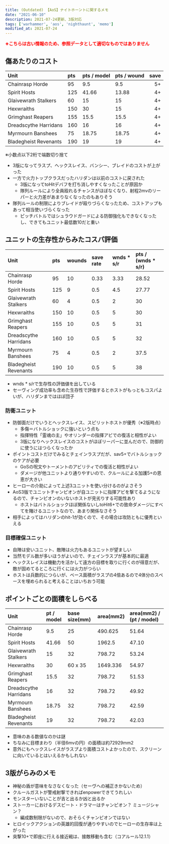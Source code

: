 ```yaml
---
title: (Outdated) 【AoS】ナイトホーントに関するメモ
date: "2021-06-10"
description: 2021-07-24更新、3版対応
tags: ['warhammer', 'aos', 'nighthaunt', 'memo']
modified_at: 2021-07-24
---
```


<span style="color:red;font-weight:bold;">※こちらは古い情報のため、参照データとして適切なものではありません</span>

## 傷あたりのコスト

| Unit                  | pts | pts / model | pts / wound | save |
| :-------------------- | :-- | :---------- | :---------- | ---: |
| Chainrasp Horde       | 95  | 9.5         | 9.5         | 5+   |
| Spirit Hosts          | 125 | 41.66       | 13.88       | 4+   |
| Glaivewrath Stalkers  | 60  | 15          | 15          | 4+   |
| Hexwraiths            | 150 | 30          | 15          | 4+   |
| Grimghast Reapers     | 155 | 15.5        | 15.5        | 4+   |
| Dreadscythe Harridans | 160 | 16          | 16          | 4+   |
| Myrmourn Banshees     | 75  | 18.75       | 18.75       | 4+   |
| Bladegheist Revenants | 190 | 19          | 19          | 4+   |

※小数点以下2桁で端数切り捨て

- 3版になってラスプ、ヘックスレイス、バンシー、ブレイドのコストが上がった
- 一方で火力トップクラスだったハリダンは以前のコストに戻された
  - 3版になってtoHitデバフを打ち消しやすくなったことが原因か
  - 隊列ルールにより全員殴れるチャンスがほぼなくなり、射程2mvのリーパーと火力差があまりなくなったのもありそう
- 隊列ルールの制限によりブレイドが殴りづらくなったため、コストアップもあって相当使いづらくなった
  - ピッチバトルではシュラウドガードによる防御強化もできなくなったし、できてもユニット最低数10だと重い

## ユニットの生存性からみたコスパ評価

| Unit                  | pts | wounds | save rate | wnds * s/r | pts / (wnds * s/r) |
| :-------------------- | :-- | :----- | :-------- | :--------- | :----------------- |
| Chainrasp Horde       | 95  | 10     | 0.33      | 3.33       | 28.52              |
| Spirit Hosts          | 125 | 9      | 0.5       | 4.5        | 27.77              |
| Glaivewrath Stalkers  | 60  | 4      | 0.5       | 2          | 30                 |
| Hexwraiths            | 150 | 10     | 0.5       | 5          | 30                 |
| Grimghast Reapers     | 155 | 10     | 0.5       | 5          | 31                 |
| Dreadscythe Harridans | 160 | 10     | 0.5       | 5          | 32                 |
| Myrmourn Banshees     | 75  | 4      | 0.5       | 2          | 37.5               |
| Bladegheist Revenants | 190 | 10     | 0.5       | 5          | 38                 |

- wnds * s/rで生存性の評価値を出している
- セーヴィング成功率も含めた生存性で評価するとホストがもっともコスパよいが、ハリダンまではほぼ団子

### 防衛ユニット
- 防御面だけでいうとヘックスレイス、スピリットホストが優秀（※2版時点）
  - 多傷＝バトルショックに強いという点も
  - 指揮特性「霊魂の主」やオリンダーの指揮アビでの復活と相性がよい
  - 3版になりヘックスレイスのコストがほぼリーパーに並んだので、防御的に使うにはつらくなったか
- ポイントコストだけでみるとチェインラスプだが、sav5+でバトルショックのケアが必要
  - GoSの呪文やトーメントのアビリティでの復活と相性がよい
  - ダメージが他ユニットより通りやすいので、クルールによる加護5+の恩恵が大きい
- ヒーローの介助によって上述3ユニットを使い分けるのがよさそう
- AoS3版でユニットチャンピオンが自ユニットに指揮アビを撃てるようになるので、チャンピオンのいないホストが見劣りする可能性あり
  - ホストはバトルショックほぼ関係ないしtoHit6+での致命ダメージにすべてを賭けるユニットなので、あまり関係なさそう
- 相手によってはハリダンのhit-1が効くので、その場合は攻防ともに優秀といえる

### 目標確保ユニット
- 自陣は安いユニット、敵陣は火力もあるユニットが望ましい
- 当然モデル数が多いほうがよいので、チェインラスプが基本的に最適
- ヘックスレイスは機動力を活かして遠方の目標を取りに行くのが得意だが、敵が固めてるところに行くには火力がつらい
- ホストは兵数的につらいが、ベース面積がラスプの4倍あるので4体分のスペースを埋められると考えることはいちおう可能

## ポイントごとの面積をしらべる

| Unit                  | pt / model | base size(mm) | area(mm2) | area(mm2) / (pt / model) |
| :-------------------- | :----------| :----------   | :-------- | :----------------------- |
| Chainrasp Horde       | 9.5        | 25            | 490.625   | 51.64                    |
| Spirit Hosts          | 41.66      | 50            | 1962.5    | 47.10                    |
| Glaivewrath Stalkers  | 15         | 32            | 798.72    | 53.24                    |
| Hexwraiths            | 30         | 60 x 35       | 1649.336  | 54.97                    |
| Grimghast Reapers     | 15.5       | 32            | 798.72    | 51.53                    |
| Dreadscythe Harridans | 16         | 32            | 798.72    | 49.92                    |
| Myrmourn Banshees     | 18.75      | 32            | 798.72    | 42.59                    |
| Bladegheist Revenants | 19         | 32            | 798.72    | 42.03                    |

- 意味のある数値なのかは謎
- ちなみに目標まわり（半径6mvの円）の面積は約72929mm2
- 意外にもヘックスレイスがラスプより面積コストよかったので、スクリーンに向いているとはいえるかもしれない

## 3版がらみのメモ
- 神秘の盾が意味をなさなくなった（セーヴへの補正きかないため）
- クルールガストが警戒射撃できればenpowerできてうれしい
- モンスターいないことが吉と出るか凶と出るか
- ストーカーにおけるデスビート・ドラマーはチャンピオン？ ミュージシャン？
  - 編成数制限がないので、おそらくチャンピオンではない
- ヒロイックアクションの英雄的回復が通りやすいのでヒーローの生存率は上がった
- 突撃10+で即座に行える接近戦は、接敵移動も含む（コアルール12.1.1）